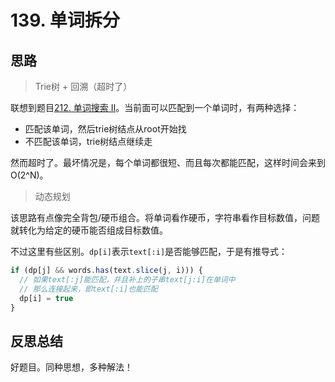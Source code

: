 # 139. 单词拆分

## 思路

> Trie树 + 回溯（超时了）

联想到题目[212. 单词搜索 II](https://leetcode-cn.com/problems/word-search-ii/)。当前面可以匹配到一个单词时，有两种选择：

- 匹配该单词，然后trie树结点从root开始找
- 不匹配该单词，trie树结点继续走

然而超时了。最坏情况是，每个单词都很短、而且每次都能匹配，这样时间会来到O(2^N)。

> 动态规划

该思路有点像完全背包/硬币组合。将单词看作硬币，字符串看作目标数值，问题就转化为给定的硬币能否组成目标数值。

不过这里有些区别。`dp[i]`表示`text[:i]`是否能够匹配，于是有推导式：

```js
if (dp[j] && words.has(text.slice(j, i))) {
  // 如果text[:j]能匹配，并且补上的子串text[j:i]在单词中
  // 那么连接起来，即text[:i]也能匹配
  dp[i] = true
}
```

## 反思总结

好题目。同种思想，多种解法！
